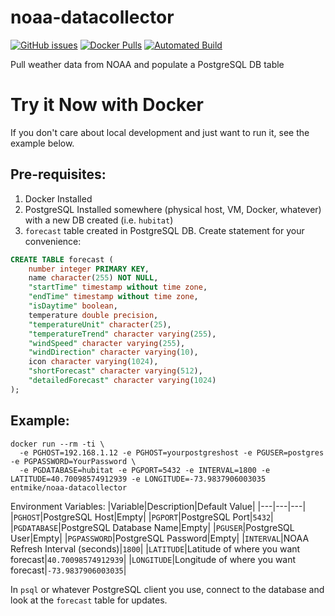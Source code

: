 # noaa-datacollector

[![GitHub issues](https://img.shields.io/github/issues/entmike/noaa-datacollector.svg)](https://github.com/entmike/noaa-datacollector/issues)
[![Docker Pulls](https://img.shields.io/docker/pulls/entmike/noaa-datacollector.svg)](https://hub.docker.com/r/noaa/hubitat-datacollector/)
[![Automated Build](https://img.shields.io/docker/cloud/automated/entmike/noaa-datacollector.svg)](https://hub.docker.com/r/entmike/noaa-datacollector/)

Pull weather data from NOAA and populate a PostgreSQL DB table

# Try it Now with Docker
If you don't care about local development and just want to run it, see the example below.

## Pre-requisites:

1. Docker Installed
2. PostgreSQL Installed somewhere (physical host, VM, Docker, whatever) with a new DB created (i.e. `hubitat`)
3. `forecast` table created in PostgreSQL DB.  Create statement for your convenience:
```sql
CREATE TABLE forecast (
    number integer PRIMARY KEY,
    name character(255) NOT NULL,
    "startTime" timestamp without time zone,
    "endTime" timestamp without time zone,
    "isDaytime" boolean,
    temperature double precision,
    "temperatureUnit" character(25),
    "temperatureTrend" character varying(255),
    "windSpeed" character varying(255),
    "windDirection" character varying(10),
    icon character varying(1024),
    "shortForecast" character varying(512),
    "detailedForecast" character varying(1024)
);
```

## Example:
```
docker run --rm -ti \
  -e PGHOST=192.168.1.12 -e PGHOST=yourpostgreshost -e PGUSER=postgres -e PGPASSWORD=YourPassword \
  -e PGDATABASE=hubitat -e PGPORT=5432 -e INTERVAL=1800 -e LATITUDE=40.70098574912939 -e LONGITUDE=-73.9837906003035 entmike/noaa-datacollector
```

Environment Variables:
|Variable|Description|Default Value|
|---|---|---|
|`PGHOST`|PostgreSQL Host|Empty|
|`PGPORT`|PostgreSQL Port|`5432`|
|`PGDATABASE`|PostgreSQL Database Name|Empty|
|`PGUSER`|PostgreSQL User|Empty|
|`PGPASSWORD`|PostgreSQL Password|Empty|
|`INTERVAL`|NOAA Refresh Interval (seconds)|`1800`|
|`LATITUDE`|Latitude of where you want forecast|`40.70098574912939`|
|`LONGITUDE`|Longitude of where you want forecast|`-73.9837906003035`|

In `psql` or whatever PostgreSQL client you use, connect to the database and look at the `forecast` table for updates.
